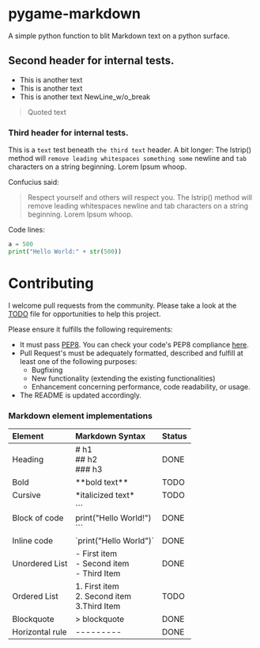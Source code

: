 # pygame-markdown

A simple python function to blit Markdown text on a python surface.

## Second header for internal tests.
- This is another text
- This is another text
- This is another text
NewLine_w/o_break
> Quoted text
### Third header for internal tests.

This is a `text` test beneath `the third text` header. A bit longer: 
The lstrip() method will `remove leading whitespaces something some`
newline and `tab` characters on a string beginning. Lorem Ipsum whoop. 

Confucius said:
> Respect yourself
> and others will respect you. The lstrip() method will remove leading whitespaces
newline and tab characters on a string beginning. Lorem Ipsum whoop.

Code lines:
```Python
a = 500
print("Hello World:" + str(500))
```
     
# Contributing
I welcome pull requests from the community. 
Please take a look at the [TODO](https://github.com/CribberSix/pygame-markdown/blob/master/TODO.txt) file for opportunities to help this project. 

Please ensure it fulfills the following requirements:
- It must pass [PEP8](https://www.python.org/dev/peps/pep-0008/). You can check your code's PEP8 compliance [here](http://pep8online.com/checkresult).
- Pull Request's must be adequately formatted, described and fulfill at least one of the following purposes:
    - Bugfixing    
    - New functionality (extending the existing functionalities)
    - Enhancement concerning performance, code readability, or usage. 
- The README is updated accordingly.



### Markdown element implementations

| Element       | Markdown Syntax     | Status |
| :------------- | :---------- | :---------- |
|  Heading | # h1 <br/>## h2 <br/>### h3   | DONE |
| Bold |  \*\*bold text\*\* | TODO |
| Cursive | \*italicized text\* |TODO |
| Block of code   | \``` <br/>print("Hello World!") <br/> \``` | DONE |
| Inline code | \`print("Hello World")\` | DONE |
| Unordered List | - First item <br/>- Second item <br/>- Third Item |  DONE | 
| Ordered List | 1. First item <br/>2. Second item <br/>3.Third Item | TODO |
| Blockquote | \> blockquote | DONE |
| Horizontal rule | --------- | DONE |

